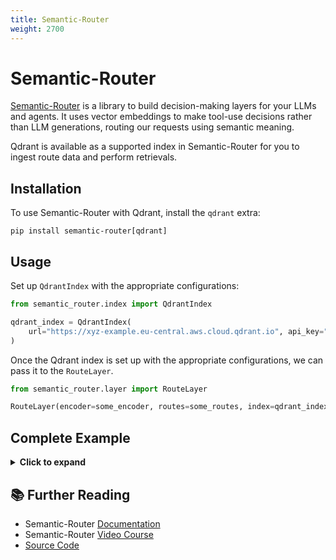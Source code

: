 ```yaml
---
title: Semantic-Router
weight: 2700
---
```


# Semantic-Router

[Semantic-Router](https://www.aurelio.ai/semantic-router/) is a library to build decision-making layers for your LLMs and agents. It uses vector embeddings to make tool-use decisions rather than LLM generations, routing our requests using semantic meaning.

Qdrant is available as a supported index in Semantic-Router for you to ingest route data and perform retrievals.

## Installation

To use Semantic-Router with Qdrant, install the `qdrant` extra:

```console
pip install semantic-router[qdrant]
```

## Usage

Set up `QdrantIndex` with the appropriate configurations:

```python
from semantic_router.index import QdrantIndex

qdrant_index = QdrantIndex(
    url="https://xyz-example.eu-central.aws.cloud.qdrant.io", api_key="<your-api-key>"
)
```

Once the Qdrant index is set up with the appropriate configurations, we can pass it to the `RouteLayer`.

```python
from semantic_router.layer import RouteLayer

RouteLayer(encoder=some_encoder, routes=some_routes, index=qdrant_index)
```

## Complete Example

<details>

<summary><b>Click to expand</b></summary>

```python
import os

from semantic_router import Route
from semantic_router.encoders import OpenAIEncoder
from semantic_router.index import QdrantIndex
from semantic_router.layer import RouteLayer

# we could use this as a guide for our chatbot to avoid political conversations
politics = Route(
    name="politics value",
    utterances=[
        "isn't politics the best thing ever",
        "why don't you tell me about your political opinions",
        "don't you just love the president",
        "they're going to destroy this country!",
        "they will save the country!",
    ],
)

# this could be used as an indicator to our chatbot to switch to a more
# conversational prompt
chitchat = Route(
    name="chitchat",
    utterances=[
        "how's the weather today?",
        "how are things going?",
        "lovely weather today",
        "the weather is horrendous",
        "let's go to the chippy",
    ],
)

# we place both of our decisions together into single list
routes = [politics, chitchat]

os.environ["OPENAI_API_KEY"] = "<YOUR_API_KEY>"
encoder = OpenAIEncoder()

rl = RouteLayer(
    encoder=encoder,
    routes=routes,
    index=QdrantIndex(location=":memory:"),
)

print(rl("What have you been upto?").name)
```

This returns:

```console
[Out]: 'chitchat'
```

</details>

## 📚 Further Reading

- Semantic-Router [Documentation](https://github.com/aurelio-labs/semantic-router/tree/main/docs)
- Semantic-Router [Video Course](https://www.aurelio.ai/course/semantic-router)
- [Source Code](https://github.com/aurelio-labs/semantic-router/blob/main/semantic_router/index/qdrant.py)
